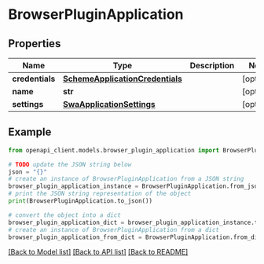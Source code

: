 # BrowserPluginApplication


## Properties

Name | Type | Description | Notes
------------ | ------------- | ------------- | -------------
**credentials** | [**SchemeApplicationCredentials**](SchemeApplicationCredentials.md) |  | [optional] 
**name** | **str** |  | [optional] 
**settings** | [**SwaApplicationSettings**](SwaApplicationSettings.md) |  | [optional] 

## Example

```python
from openapi_client.models.browser_plugin_application import BrowserPluginApplication

# TODO update the JSON string below
json = "{}"
# create an instance of BrowserPluginApplication from a JSON string
browser_plugin_application_instance = BrowserPluginApplication.from_json(json)
# print the JSON string representation of the object
print(BrowserPluginApplication.to_json())

# convert the object into a dict
browser_plugin_application_dict = browser_plugin_application_instance.to_dict()
# create an instance of BrowserPluginApplication from a dict
browser_plugin_application_from_dict = BrowserPluginApplication.from_dict(browser_plugin_application_dict)
```
[[Back to Model list]](../README.md#documentation-for-models) [[Back to API list]](../README.md#documentation-for-api-endpoints) [[Back to README]](../README.md)


